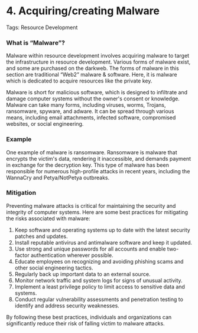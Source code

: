 # 4. Acquiring/creating Malware

Tags: Resource Development

### What is “Malware”?

Malware within resource development involves acquiring malware to target the infrastructure in resource development. Various forms of malware exist, and some are purchased on the darkweb. The forms of malware in this section are traditional “Web2” malware & software. Here, it is malware which is dedicated to acquire resources like the private key. 

Malware is short for malicious software, which is designed to infiltrate and damage computer systems without the owner's consent or knowledge. Malware can take many forms, including viruses, worms, Trojans, ransomware, spyware, and adware. It can be spread through various means, including email attachments, infected software, compromised websites, or social engineering.

### Example

One example of malware is ransomware. Ransomware is malware that encrypts the victim's data, rendering it inaccessible, and demands payment in exchange for the decryption key. This type of malware has been responsible for numerous high-profile attacks in recent years, including the WannaCry and Petya/NotPetya outbreaks.

### Mitigation

Preventing malware attacks is critical for maintaining the security and integrity of computer systems. Here are some best practices for mitigating the risks associated with malware:

1. Keep software and operating systems up to date with the latest security patches and updates.
2. Install reputable antivirus and antimalware software and keep it updated.
3. Use strong and unique passwords for all accounts and enable two-factor authentication wherever possible.
4. Educate employees on recognizing and avoiding phishing scams and other social engineering tactics.
5. Regularly back up important data to an external source.
6. Monitor network traffic and system logs for signs of unusual activity.
7. Implement a least privilege policy to limit access to sensitive data and systems.
8. Conduct regular vulnerability assessments and penetration testing to identify and address security weaknesses.

By following these best practices, individuals and organizations can significantly reduce their risk of falling victim to malware attacks.